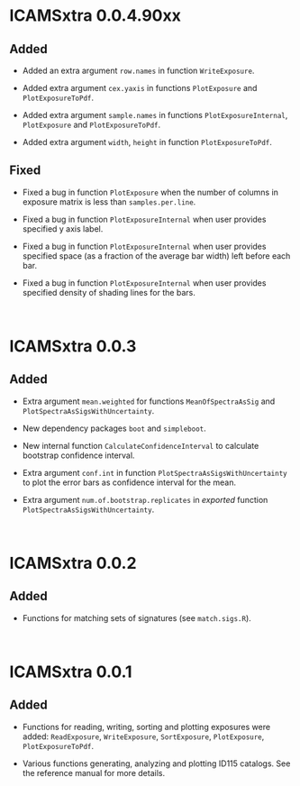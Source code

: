 # ICAMSxtra 0.0.4.90xx
## Added
* Added an extra argument `row.names` in function `WriteExposure`.

* Added extra argument `cex.yaxis` in functions `PlotExposure` and `PlotExposureToPdf`.

* Added extra argument `sample.names` in functions `PlotExposureInternal`,
`PlotExposure` and `PlotExposureToPdf`.

* Added extra argument `width`, `height` in function `PlotExposureToPdf`.

## Fixed
* Fixed a bug in function `PlotExposure` when the number of columns in exposure
matrix is less than `samples.per.line`.

* Fixed a bug in function `PlotExposureInternal` when user provides specified y axis label.

* Fixed a bug in function `PlotExposureInternal` when user provides specified space (as a fraction of the average bar width) left before each bar.

* Fixed a bug in function `PlotExposureInternal` when user provides specified density of shading lines for the bars.

<br/>

# ICAMSxtra 0.0.3
## Added
* Extra argument `mean.weighted` for functions `MeanOfSpectraAsSig` and `PlotSpectraAsSigsWithUncertainty`.

* New dependency packages `boot` and `simpleboot`.

* New internal function `CalculateConfidenceInterval` to calculate bootstrap confidence interval.

* Extra argument `conf.int` in function `PlotSpectraAsSigsWithUncertainty` to
plot the error bars as confidence interval for the mean.

* Extra argument `num.of.bootstrap.replicates` in *exported* function `PlotSpectraAsSigsWithUncertainty`.

<br/>

# ICAMSxtra 0.0.2
## Added
* Functions for matching sets of signatures (see `match.sigs.R`).

<br/>

# ICAMSxtra 0.0.1
## Added
* Functions for reading, writing, sorting and plotting exposures were added: `ReadExposure`, `WriteExposure`, `SortExposure`, `PlotExposure`, `PlotExposureToPdf`.

* Various functions generating, analyzing and plotting ID115 catalogs. See the reference manual for more details.

